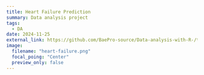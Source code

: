 ```yaml
---
title: Heart Failure Prediction
summary: Data analysis project
tags:
  - DA
date: 2024-11-25
external_link: https://github.com/BaePro-source/Data-analysis-with-R-/tree/main
image:
  filename: "heart-failure.png"
  focal_poing: "Center"
  preview_only: false
---
```


